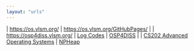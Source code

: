 ```yaml
---
layout: "urls"
---
```


| <https://os.vlsm.org/> | <https://os.vlsm.org/GitHubPages/> |
| <https://osp4diss.vlsm.org/> | [Log Codes](https://osp4diss.vlsm.org/ETC/logCodes.txt) | [OSP4DISS](https://github.com/OSP4DISS/) |
| [CS202 Advanced Operating Systems](https://www.escalab.org/classes/cs202-2020wi/) | [NPHeap](https://github.com/hungweitseng/NPHeap)


